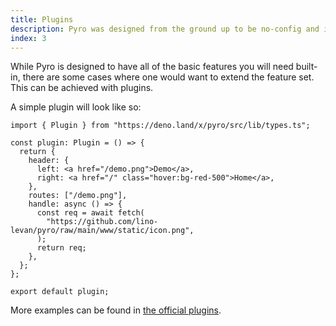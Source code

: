 ```yaml
---
title: Plugins
description: Pyro was designed from the ground up to be no-config and incredibly fast.
index: 3
---
```


While Pyro is designed to have all of the basic features you will need built-in,
there are some cases where one would want to extend the feature set. This can be
achieved with plugins.

A simple plugin will look like so:

```tsx
import { Plugin } from "https://deno.land/x/pyro/src/lib/types.ts";

const plugin: Plugin = () => {
  return {
    header: {
      left: <a href="/demo.png">Demo</a>,
      right: <a href="/" class="hover:bg-red-500">Home</a>,
    },
    routes: ["/demo.png"],
    handle: async () => {
      const req = await fetch(
        "https://github.com/lino-levan/pyro/raw/main/www/static/icon.png",
      );
      return req;
    },
  };
};

export default plugin;
```

More examples can be found in
[the official plugins](https://github.com/lino-levan/pyro/tree/main/plugins).
